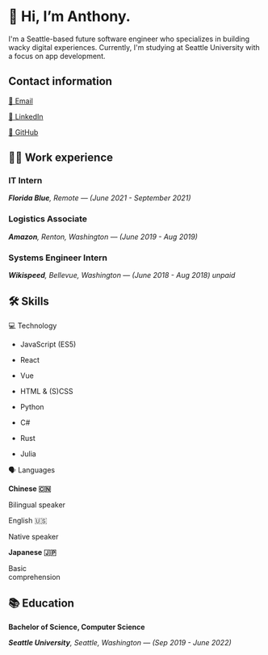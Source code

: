 <h1 class="notion-h1"><span><span>👋 Hi, I’m Anthony.</span></span></h1>
            <p class="notion-text"><span><span>I'm
                  a Seattle-based future software engineer who specializes in building
                  wacky digital experiences. Currently, I'm studying at Seattle University
                  with a focus on app development.</span></span></p>
            <h2 class="notion-h2"><span><span>Contact information</span></span></h2>
            <p class="notion-text"><span><a target="_blank" href="mailto:anthonyngo002@gmail.com"
                  class="notion-link"><span>📧 Email</span></a></span></p>
            <p class="notion-text"><span><a target="_blank" href="https://linkedin.com/in/anthongo"
                  class="notion-link"><span>🔗 LinkedIn</span></a></span></p>
            <p class="notion-text"><span><a target="_blank" href="https://github.com/ngoantho"
                  class="notion-link"><span>🐙 GitHub</span></a></span></p>
            <h2 class="notion-h2"><span><span>🧑‍💻 Work experience</span></span></h2>
            <h3 class="notion-h3"><span><span>IT Intern</span></span></h3>
            <p class="notion-text"><span><em><b><span>Florida Blue</span></b></em><em><span>, Remote — (June 2021 -
                    September 2021)</span></em></span></p>
            <h3 class="notion-h3"><span><span>Logistics Associate</span></span></h3>
            <p class="notion-text"><span><em><b><span>Amazon</span></b></em><em><span>, Renton, Washington — (June 2019
                    - Aug 2019)</span></em></span></p>
            <h3 class="notion-h3"><span><span>Systems Engineer Intern</span></span></h3>
            <p class="notion-text"><span><em><b><span>Wikispeed</span></b></em><em><span>, Bellevue, Washington — (June
                    2018 - Aug 2018) unpaid</span></em></span></p>
            <h2 class="notion-h2"><span><span>🛠 Skills</span></span></h2>
            <p class="notion-text"><span><span>💻 Technology</span></span></p>
            <ul class="notion-list notion-list-disc">
              <li><span><span>JavaScript (ES5)</span></span></li>
              <!---->
            </ul>
            <ul class="notion-list notion-list-disc">
              <li><span><span>React</span></span></li>
              <!---->
            </ul>
            <ul class="notion-list notion-list-disc">
              <li><span><span>Vue</span></span></li>
              <!---->
            </ul>
            <ul class="notion-list notion-list-disc">
              <li><span><span>HTML &amp; (S)CSS</span></span></li>
              <!---->
            </ul>
            <ul class="notion-list notion-list-disc">
              <li><span><span>Python</span></span></li>
              <!---->
            </ul>
            <ul class="notion-list notion-list-disc">
              <li><span><span>C#</span></span></li>
              <!---->
            </ul>
            <ul class="notion-list notion-list-disc">
              <li><span><span>Rust</span></span></li>
              <!---->
            </ul>
            <ul class="notion-list notion-list-disc">
              <li><span><span>Julia</span></span></li>
              <!---->
            </ul>
            <p class="notion-text"><span><span>🗣 Languages</span></span></p>
            <div class="notion-row">
              <div fragment="2aa1a3e983" class="notion-column" style="width: calc(33.3333% - 30.6667px);">
                <p class="notion-text"><span><b><span>Chinese 🇨🇳</span></b></span></p>
                <p class="notion-text"><span><span>Bilingual speaker</span></span></p>
              </div>
              <div fragment="2aa1a3e983" class="notion-spacer" style="width: 46px;"></div>
              <div fragment="7248385287" class="notion-column" style="width: calc(33.3333% - 30.6667px);">
                <p class="notion-text"><span><span>English 🇺🇸</span></span></p>
                <p class="notion-text"><span><span>Native speaker</span></span></p>
              </div>
              <div fragment="7248385287" class="notion-spacer" style="width: 46px;"></div>
              <div fragment="161bdc37351" class="notion-column" style="width: calc(33.3333% - 30.6667px);">
                <p class="notion-text"><span><b><span>Japanese 🇯🇵</span></b></span></p>
                <p class="notion-text"><span><span>Basic comprehension</span></span></p>
              </div>
              <div fragment="161bdc37351" class="notion-spacer" style="width: 46px;"></div>
            </div>
            <h2 class="notion-h2"><span><span>📚 Education</span></span></h2>
            <p class="notion-text"><span><b><span>Bachelor of Science, Computer Science</span></b></span></p>
            <p class="notion-text"><span><em><b><span>Seattle University</span></b></em><em><span>, Seattle, Washington
                    — (Sep 2019 - June 2022)</span></em></span></p>
